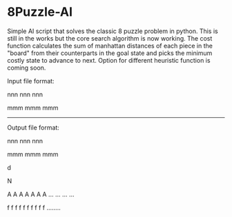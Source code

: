 # 8Puzzle-AI

Simple AI script that solves the classic 8 puzzle problem in python. This is still in the works but the core search algorithm is now working. The cost function calculates the sum of manhattan distances of each piece in the "board" from their counterparts in the goal state and picks the minimum costly state to advance to next. Option for different heuristic function is coming soon.

Input file format:

nnn
nnn
nnn

mmm
mmm
mmm

***************************

Output file format:

nnn
nnn
nnn

mmm
mmm
mmm

d

N

A A A A A A A ... ... ... ... 

f f f f f f f f f f ........

